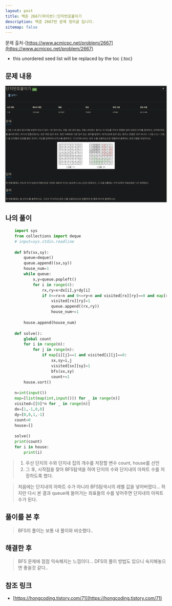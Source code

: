 ```yaml
---
layout: post
title: 백준 2667(파이썬):단지번호붙이기
description: 백준 2667번 문제 정리글 입니다.
sitemap: false
---
```


문제 출처-[https://www.acmicpc.net/problem/2667](https://www.acmicpc.net/problem/2667)

* this unordered seed list will be replaced by the toc
{:toc}

## 문제 내용

![백준 11724번](/assets/img/blog/bj2667.png)

## 나의 풀이

```python
    import sys
    from collections import deque
    # input=sys.stdin.readline

    def bfs(sx,sy):
        queue=deque()
        queue.append((sx,sy))
        house_num=1
        while queue:
            x,y=queue.popleft()
            for i in range(4):
                rx,ry=x+dx[i],y+dy[i]
                if 0<=rx<n and 0<=ry<n and visited[rx][ry]==0 and map[rx][ry]==1:
                    visited[rx][ry]=1
                    queue.append((rx,ry))
                    house_num+=1

        house.append(house_num)

    def solve():
        global count
        for i in range(n):
            for j in range(n):
                if map[i][j]==1 and visited[i][j]==0:
                    sx,sy=i,j
                    visited[sx][sy]=1
                    bfs(sx,sy)
                    count+=1
        house.sort()

    n=int(input())
    map=[list(map(int,input())) for _ in range(n)]
    visited=[[0]*n for _ in range(n)]
    dx=[1,-1,0,0]
    dy=[0,0,1,-1]
    count=0
    house=[]

    solve()
    print(count)
    for i in house:
        print(i)
```

>1. 우선 단지의 수와 단지내 집의 개수를 저장할 변수 count, house를 선언
>2. 그 후, 시작점을 찾아 BFS탐색을 하여 단지의 수와 단지내의 아파트 수를 저장하도록 했다.

>처음에는 단지내의 아파트 수가 아니라 BFS탐색시의 레벨 값을 넣어버렸다…
>하지만 다시 본 결과 queue에 들어가는 좌표들의 수를 넣어주면 단지내의 아파트 수가 된다.

## 풀이를 본 후

>BFS의 풀이는 보통 내 풀이와 비슷했다..

## 해결한 후

> BFS 문제에 점점 익숙해지는 느낌이다… DFS의 풀이 방법도 있으니 숙지해놓으면 좋을것 같다..

## **참조 링크**

- [https://hongcoding.tistory.com/71](https://hongcoding.tistory.com/71)